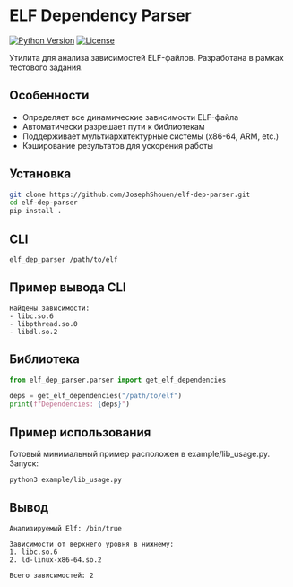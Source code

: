# ELF Dependency Parser

[![Python Version](https://img.shields.io/badge/python-3.8+-blue.svg)](https://www.python.org/)
[![License](https://img.shields.io/badge/license-MIT-green.svg)](LICENSE)

Утилита для анализа зависимостей ELF-файлов. Разработана в рамках тестового задания.

## Особенности

- Определяет все динамические зависимости ELF-файла
- Автоматически разрешает пути к библиотекам
- Поддерживает мультиархитектурные системы (x86-64, ARM, etc.)
- Кэширование результатов для ускорения работы

## Установка 

```bash
git clone https://github.com/JosephShouen/elf-dep-parser.git
cd elf-dep-parser
pip install .
```

## CLI
```bash
elf_dep_parser /path/to/elf
```

## Пример вывода CLI

```console
Найдены зависимости:
- libc.so.6
- libpthread.so.0
- libdl.so.2
```

## Библиотека

```python
from elf_dep_parser.parser import get_elf_dependencies

deps = get_elf_dependencies("/path/to/elf")
print(f"Dependencies: {deps}")
```

## Пример использования

Готовый минимальный пример расположен в example/lib_usage.py.  
Запуск:
```bash
python3 example/lib_usage.py
```

## Вывод

```console
Анализируемый Elf: /bin/true

Зависимости от верхнего уровня в нижнему:
1. libc.so.6
2. ld-linux-x86-64.so.2

Всего зависимостей: 2
```
